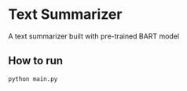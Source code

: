 # Text Summarizer
A text summarizer built with pre-trained BART model
<br>

## How to run
```
python main.py
```
